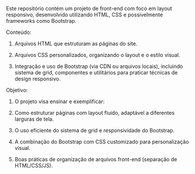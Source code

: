 Este repositório contém um projeto de front-end com foco em layout responsivo, desenvolvido utilizando HTML, CSS e possivelmente frameworks como Bootstrap.

 Conteúdo:
 
1. Arquivos HTML que estruturam as páginas do site.

2. Arquivos CSS personalizados, organizando o layout e o estilo visual.

3. Integração e uso de Bootstrap (via CDN ou arquivos locais), incluindo sistema de grid, componentes e utilitários para praticar técnicas de design responsivo.

 Objetivo:
 
1. O projeto visa ensinar e exemplificar:

2. Como estruturar páginas com layout fluido, adaptável a diferentes larguras de tela.

3. O uso eficiente do sistema de grid e responsividade do Bootstrap.

4. A combinação do Bootstrap com CSS customizado para personalização visual.

5. Boas práticas de organização de arquivos front-end (separação de HTML/CSS/JS).
